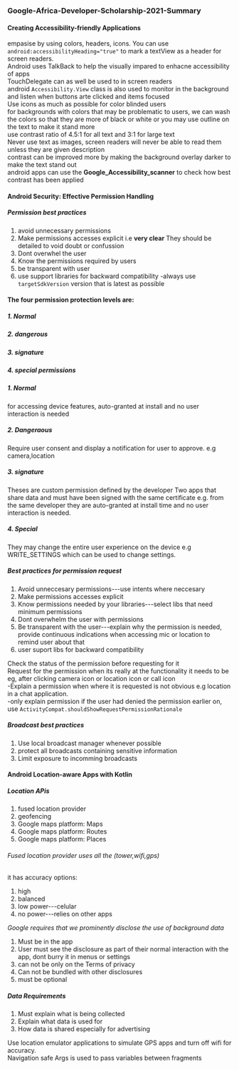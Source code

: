 ### Google-Africa-Developer-Scholarship-2021-Summary  
#### Creating Accessibility-friendly Applications  
empasise by using colors, headers, icons. You can use `android:accessibilityHeading="true"` to mark a textView as a header for screen readers.  
Android uses TalkBack to help the visually impared to enhacne accessibility of apps  
TouchDelegate can as well be used to in screen readers  
android `Accessibility.View` class is also used to monitor in the background and listen when buttons arte clicked and items focused  
Use icons as much as possible for color blinded users  
for backgrounds with colors that may be problematic to users, we can wash the colors so that they are more of black or white or you may use outline on the text to make it stand more  
use contrast ratio of 4.5:1 for all text and 3:1 for large text  
Never use text as images, screen readers will never be able to read them  unless they are given description  
contrast can be improved more by making the background overlay darker to make the text stand out  
android apps can use the **Google_Accessibility_scanner** to check how best contrast has been applied  
#### Android Security: Effective Permission Handling  
##### Permission best practices
1. avoid unnecessary permissions  
2. Make permissions accesses explicit i.e **very clear** They should be detailed to void doubt or confussion  
3. Dont overwhel the user
4. Know the permissions required by users  
5. be transparent with user
6. use support libraries for backward compatibility
-always use `targetSdkVersion` version that is latest as possible  
#### The four permission protection levels are:
##### 1. Normal
##### 2. dangerous
##### 3. signature
##### 4. special permissions

##### 1. Normal  
for accessing device features, auto-granted at install and no user interaction is needed
##### 2. Dangeraous  
Require user consent and display a notification for user to approve. e.g camera,location
##### 3. signature  
Theses are custom permission defined by the developer
Two apps that share data and must have been signed with the same certificate e.g. from the same developer
they are auto-granted at install time and no user interaction is needed.
##### 4. Special  
They may change the entire user experience on the device e.g WRITE_SETTINGS which can be used to change settings.  
##### Best practices for permission request
1. Avoid unneccesary permissions---use intents where neccesary
2. Make permissions accesses explicit
3. Know permissions needed by your libraries---select libs that need minimum permissions
4. Dont overwhelm the user with permissions
5. Be transparent with the user---explain why the permission is needed, provide continuous indications when accessing mic or location to remind user about that
6. user suport libs for backward compatibility

Check the status of the permission before requesting for it  
Request for the permission when its really at the functionality it needs to be eg, after clicking camera icon or location icon or call icon  
-Explain a permission when where it is requested is not obvious e.g location in a chat application.  
-only explain permission if the user had denied the permission earlier on, use `ActivityCompat.shouldShowRequestPermissionRationale`  
##### Broadcast best practices
1. Use local broadcast manager whenever possible  
2. protect all broadcasts containing sensitive information  
3. Limit exposure to incomming broadcasts

#### Android Location-aware Apps with Kotlin  
##### Location APis
1. fused location provider
2. geofencing
3. Google maps platform: Maps
4. Google maps platform: Routes
5. Google maps platform: Places  

###### *Fused location provider uses all the (tower,wifi,gps)*  
it has accuracy options:
1. high
2. balanced
3. low power---celular
4. no power---relies on other apps  

*Google requires that we prominently disclose the use of background data*
1. Must be in the app
2. User must see the disclosure as part of their normal interaction with the app, dont burry it in menus or settings  
3. can not be only on the Terms of privacy
4. Can not be bundled with other disclosures
5. must be optional  

##### Data Requirements  
1. Must explain what is being collected
2. Explain what data is used for
3. How data is shared especially for advertising  

Use location emulator applications to simulate GPS apps and turn off wifi for accuracy.  
Navigation safe Args is used to pass variables between fragments  



















